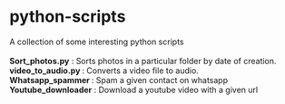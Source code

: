 # python-scripts
A collection of some interesting python scripts <br/><br/>
<strong>Sort_photos.py</strong> : Sorts photos in a particular folder by date of creation. <br/>
<strong>video_to_audio.py </strong> : Converts a video file to audio.<br/>
<strong>Whatsapp_spammer </strong> : Spam a given contact on whatsapp <br/>
<strong>Youtube_downloader</strong> : Download a youtube video with a given url <br/>
